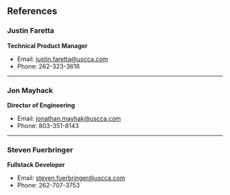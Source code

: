 ## References

### Justin Faretta
**Technical Product Manager**
- Email: [justin.faretta@uscca.com](mailto:Justin.Faretta@uscca.com)
- Phone: 262-323-3616

---

### Jon Mayhack
**Director of Engineering**
- Email: [jonathan.mayhak@uscca.com](mailto:jonathan.mayhak@uscca.com)
- Phone: 803-351-8143

---

### Steven Fuerbringer
**Fullstack Developer**
- Email: [steven.fuerbringer@uscca.com](mailto:steven.fuerbringer@uscca.com)
- Phone: 262-707-3753
